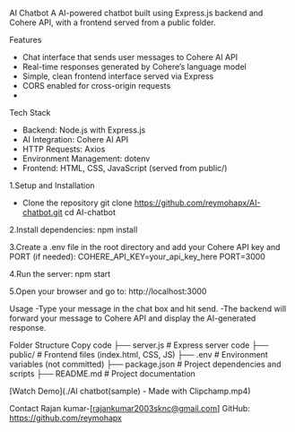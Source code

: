 AI Chatbot
A AI-powered chatbot built using Express.js backend and Cohere API, with a frontend served from a public folder.

Features
- Chat interface that sends user messages to Cohere AI API
- Real-time responses generated by Cohere’s language model
- Simple, clean frontend interface served via Express
- CORS enabled for cross-origin requests
- 
Tech Stack
- Backend: Node.js with Express.js
- AI Integration: Cohere AI API
- HTTP Requests: Axios
- Environment Management: dotenv
- Frontend: HTML, CSS, JavaScript (served from public/)

1.Setup and Installation
- Clone the repository
git clone https://github.com/reymohapx/AI-chatbot.git
cd AI-chatbot

2.Install dependencies:
npm install

3.Create a .env file in the root directory and add your Cohere API key and PORT (if needed):
COHERE_API_KEY=your_api_key_here
PORT=3000

4.Run the server:
npm start

5.Open your browser and go to:
http://localhost:3000

Usage
-Type your message in the chat box and hit send.
-The backend will forward your message to Cohere API and display the AI-generated response.

Folder Structure
Copy code
├── server.js          # Express server code
├── public/            # Frontend files (index.html, CSS, JS)
├── .env               # Environment variables (not committed)
├── package.json       # Project dependencies and scripts
├── README.md          # Project documentation

[Watch Demo](./AI chatbot(sample) - Made with Clipchamp.mp4)



Contact
Rajan kumar-[rajankumar2003sknc@gmail.com]
GitHub: https://github.com/reymohapx
